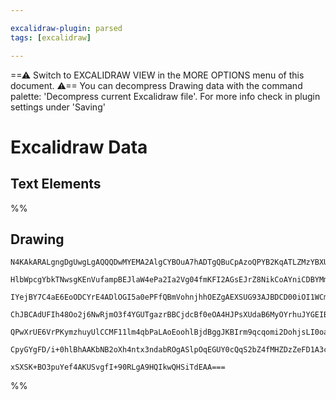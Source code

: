 ```yaml
---

excalidraw-plugin: parsed
tags: [excalidraw]

---
```

==⚠  Switch to EXCALIDRAW VIEW in the MORE OPTIONS menu of this document. ⚠== You can decompress Drawing data with the command palette: 'Decompress current Excalidraw file'. For more info check in plugin settings under 'Saving'


# Excalidraw Data

## Text Elements
%%
## Drawing
```compressed-json
N4KAkARALgngDgUwgLgAQQQDwMYEMA2AlgCYBOuA7hADTgQBuCpAzoQPYB2KqATLZMzYBXUtiRoIACyhQ4zZAHoFAc0JRJQgEYA6bGwC2CgF7N6hbEcK4OCtptbErHALRY8RMpWdx8Q1TdIEfARcZgRmBShcZQUebQBGADYEmjoghH0EDihmbgBtcDBQMBKIEm4IAHUAUQApZWxCAGFsAAYAFQBWAH0AaWVAnkkASUSAGVSSyFhECqIOJH5SzG5n

HlbWpcgYbkTNwsgKEnVufampBEJlaW4ePa2Ia2Vg04fmKFI2AGsEJrZ8NikCoAYniCDBYMmpU0uGwXwGwg4xD+AKBEg+1mYcFwgWyUMgADNCPh8ABlWAvCSCDz4iDvT4/SrHSS3N4fb4IckwSnoanlB6fPySBbMXJoeIPNjYxqwbjxDYPBFCODDYhi1B5AC6DwJ5Eyqu4HCEJIehCRWAquFatMFSJF6uK5xm4l4BwAvm8EAhiLcAJw8TqtTqdAAs

IYejBY7C4aE6EoODCYrE4ADlOGI5a0ePFfQBmVohnjhhOEZgAEXSUG93AJBDCD00iOI1WCmWy6qNJoTyuIuCrPvFAHY9q1fWGABzxMO5h7zL6G434WdsOHVtC1/D1hNwNhmnL5A5gApTEpnE+tQ/aw/H89bEprPaXu83qZnqYPi8nzUHK/nfChKA/n0fQ1H7AAFXc8TQF8wDfMAPx/NkcSgAAhM1HA4ZQFy7c4smINCkTNLC0E7JcE3eZCAEFSE+

ChJBCAdUFIh48Oo2j6NwRjmO3f4YGUTgazrBBCjdcBf0eOA4HJPsXUdaB6MyOYrhuJYGEIBAKBQ2F4VtZF/kBEECSM4yoQgbARFxKBhirfRyQZX59LRdBQXBVzTPMmisismytLhJUkRRAz0XIDgsRxLz3IsrzrIyAAxYkyQpF06X+flCjMqLshi2z2UZZlWXSjzLOyuyOS5HkUppVSiuimyACVhGue05WqzLvIyAB5aU1B2cUFUKtrstizgoFi3A

QPwXrUE6VrPKymzhuyUlCCMF11lm4qbPaLAoEoohlBjdBggJKBIrm9qcqomi2DohjsLI0oavmjJqiRNibo4xjHmuqgNtqjJ3oodp4GS3Szs2uK9QQBqeW40pmGwT4SQADV2VpBwSQd4nHQcZvShGkfwABNP1Om0VpEgDVSjDYAxuEdSB6AIIQXXiES/ue/QGqEO1wnVCAwdUgYSGW1bbjPCBheIckEDgbg8dKKWAFk2GIBBXtwTRgkYj4WaF0gSE

CpyGYgFD/i+0hlBhAAKbNB2oXh4ntx3ndabROgASlpOqEGUY0cQqS2bZ4fMHZDzZeFD1A3c9iB2YG87Sp+LqoGjDtF1U3VxuhvCmCI+mEyyTXte4XWEAebAiDltAy4eDhs9L0g9YTYQoHmF1a4TfQcR+UgUwbmum/Lrue6YDWtbXVAy/j0o7AAKwQbAclJeu4BVtXx5L9chNU2FU8YdpafwAunRBiowmCJfo1pcz3gMYHZhIjOEwBVdGI3Ldzl1A

xSXSK+BO3puYef4AKUSvgfI+90RLgA9HQIkwQHSiTdEAA===
```
%%